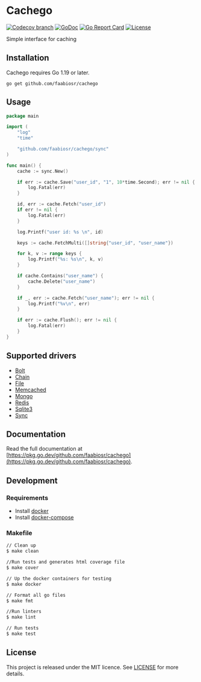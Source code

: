 # Cachego

[![Codecov branch](https://img.shields.io/codecov/c/github/faabiosr/cachego/main.svg?style=flat-square)](https://codecov.io/gh/faabiosr/cachego)
[![GoDoc](https://img.shields.io/badge/godoc-reference-5272B4.svg?style=flat-square)](https://pkg.go.dev/github.com/faabiosr/cachego)
[![Go Report Card](https://goreportcard.com/badge/github.com/faabiosr/cachego?style=flat-square)](https://goreportcard.com/report/github.com/faabiosr/cachego)
[![License](https://img.shields.io/badge/License-MIT-blue.svg?style=flat-square)](https://github.com/faabiosr/cachego/blob/main/LICENSE)

Simple interface for caching

## Installation

Cachego requires Go 1.19 or later.

```
go get github.com/faabiosr/cachego
```

## Usage

```go
package main

import (
	"log"
	"time"

	"github.com/faabiosr/cachego/sync"
)

func main() {
	cache := sync.New()

	if err := cache.Save("user_id", "1", 10*time.Second); err != nil {
		log.Fatal(err)
	}

	id, err := cache.Fetch("user_id")
	if err != nil {
		log.Fatal(err)
	}

	log.Printf("user id: %s \n", id)

	keys := cache.FetchMulti([]string{"user_id", "user_name"})

	for k, v := range keys {
		log.Printf("%s: %s\n", k, v)
	}

	if cache.Contains("user_name") {
		cache.Delete("user_name")
	}

	if _, err := cache.Fetch("user_name"); err != nil {
		log.Printf("%v\n", err)
	}

	if err := cache.Flush(); err != nil {
		log.Fatal(err)
	}
}

```

## Supported drivers

- [Bolt](/bolt)
- [Chain](/chain)
- [File](/file)
- [Memcached](/memcached)
- [Mongo](/mongo)
- [Redis](/redis)
- [Sqlite3](/sqlite3)
- [Sync](/sync)


## Documentation

Read the full documentation at [https://pkg.go.dev/github.com/faabiosr/cachego](https://pkg.go.dev/github.com/faabiosr/cachego).

## Development

### Requirements

- Install [docker](https://docs.docker.com/install/)
- Install [docker-compose](https://docs.docker.com/compose/install/)

### Makefile
```sh
// Clean up
$ make clean

//Run tests and generates html coverage file
$ make cover

// Up the docker containers for testing
$ make docker

// Format all go files
$ make fmt

//Run linters
$ make lint

// Run tests
$ make test
```

## License

This project is released under the MIT licence. See [LICENSE](https://github.com/faabiosr/cachego/blob/main/LICENSE) for more details.
